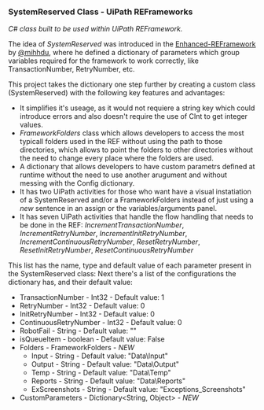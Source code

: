 ### SystemReserved Class - UiPath REFrameworks ###

*C# class built to be used within UiPath REFramework.*

The idea of *SystemReserved* was introduced in the [Enhanced-REFramework](https://github.com/mihhdu/Enhanced-REFramework) by [@mihhdu](https://github.com/mihhdu), where he defined a dictionary of parameters which group variables required for the framework to work correctly, like TransactionNumber, RetryNumber, etc.

This project takes the dictionary one step further by creating a custom class (SystemReserved) with the following key features and advantages:
  * It simplifies it's useage, as it would not requiere a string key which could introduce errors and also doesn't require the use of CInt to get integer values. 
  * *FrameworkFolders* class which allows developers to access the most typicall folders used in the REF without using the path to those directories, which allows to point the folders to other directories without the need to change every place where the folders are used. 
  * A dictionary that allows developers to have custom parametrs defined at runtime without the need to use another arugument and without messing with the Config dictionary.
  * It has two UiPath activities for those who want have a visual instatiation of a SystemReserved and/or a FrameworkFolders instead of just using a *new* sentence in an assign or the variables/arguments panel.
  * It has seven UiPath activities that handle the flow handling that needs to be done in the REF:
    *IncrementTransactionNumber*, 
    *IncrementRetryNumber*, 
    *IncrementInitRetryNumber*,
    *IncrementContinuousRetryNumber*,
    *ResetRetryNumber*,
    *ResetInitRetryNumber*, 
    *ResetContinuousRetryNumber*

This list has the name, type and default value of each parameter present in the SystemReserved class: 
Next there's a list of the configurations the dictionary has, and their default value:
  * TransactionNumber - Int32 - Default value: 1 
  * RetryNumber - Int32 - Default value: 0 
  * InitRetryNumber - Int32 - Default value: 0 
  * ContinuousRetryNumber - Int32 - Default value: 0 
  * RobotFail - String - Default value: "" 
  * isQueueItem - boolean - Default value: False
  * Folders - FrameworkFolders - *NEW*
    * Input - String - Default value: "Data\Input"
    * Output - String - Default value: "Data\Output"
    * Temp - String - Default value: "Data\Temp"
    * Reports - String - Default value: "Data\Reports"
    * ExScreenshots - String - Default value: "Exceptions_Screenshots"
  * CustomParameters - Dictionary<String, Object> - *NEW*